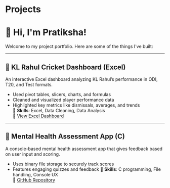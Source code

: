 # Projects
# 👋 Hi, I'm Pratiksha!

Welcome to my project portfolio. Here are some of the things I've built:

---

## 🏏 KL Rahul Cricket Dashboard (Excel)
An interactive Excel dashboard analyzing KL Rahul’s performance in ODI, T20, and Test formats.

- Used pivot tables, slicers, charts, and formulas
- Cleaned and visualized player performance data
- Highlighted key metrics like dismissals, averages, and trends  
📂 **Skills**: Excel, Data Cleaning, Data Analysis  
🔗  [View Excel Dashboard](excel_project.xlsx)

---

## 🧠 Mental Health Assessment App (C)
A console-based mental health assessment app that gives feedback based on user input and scoring.

- Uses binary file storage to securely track scores
- Features engaging quizzes and feedback
📂 **Skills**: C programming, File handling, Console UX  
🔗 [GitHub Repository](C-Project.c)
